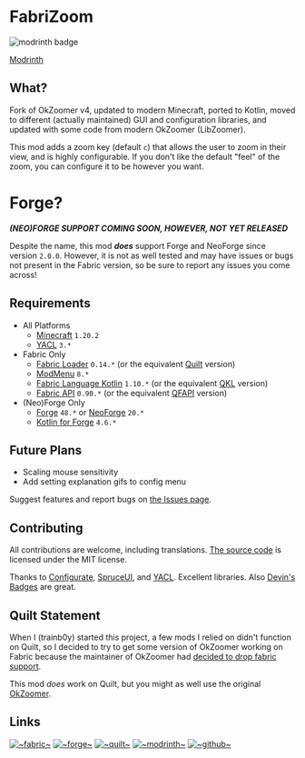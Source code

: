 # FabriZoom

![modrinth badge](https://img.shields.io/modrinth/dt/pNFKDyna?label=Modrinth)

[Modrinth](https://modrinth.com/mod/fabrizoom/)

## What?

Fork of OkZoomer v4, updated to modern Minecraft, ported to Kotlin, moved to different (actually maintained) GUI and
configuration libraries, and updated with some code from modern OkZoomer (LibZoomer).

This mod adds a zoom key (default `c`) that allows the user to zoom in their view, and is highly configurable.
If you don't like the default "feel" of the zoom, you can configure it to be however you want.

# Forge?

***(NEO)FORGE SUPPORT COMING SOON, HOWEVER, NOT YET RELEASED***

Despite the name, this mod ***does*** support Forge and NeoForge since version `2.0.0`.
However, it is not as well tested and may have issues or bugs not present in the Fabric version,
so be sure to report any issues you come across!

## Requirements

- All Platforms
    - [Minecraft](https://minecraft.net) `1.20.2`
    - [YACL](https://github.com/isXander/yetanotherconfiglib) `3.*`
- Fabric Only
    - [Fabric Loader](https://fabricmc.net/) `0.14.*` (or the equivalent [Quilt](https://quiltmc.org/) version)
    - [ModMenu](https://github.com/TerraformersMC/ModMenu) `8.*`
    - [Fabric Language Kotlin](https://github.com/FabricMC/fabric-language-kotlin) `1.10.*` (or the
      equivalent [QKL](https://modrinth.com/mod/qkl) version)
    - [Fabric API](https://modrinth.com/mod/fabric-api) `0.90.*` (or the
      equivalent [QFAPI](https://modrinth.com/mod/qsl) version)
- (Neo)Forge Only
    - [Forge](https://files.minecraftforge.net/net/minecraftforge/forge/) `48.*`
      or [NeoForge](https://neoforged.net/) `20.*`
    - [Kotlin for Forge](https://modrinth.com/mod/kotlin-for-forge) `4.6.*`

## Future Plans

- Scaling mouse sensitivity
- Add setting explanation gifs to config menu

Suggest features and report bugs on [the Issues page](https://github.com/trainb0y/fabrizoom/issues).

## Contributing

All contributions are welcome, including translations. [The source code](https://github.com/trainb0y/fabrizoom) is
licensed under the MIT license.

Thanks
to [Configurate](https://github.com/SpongePowered/Configurate), [SpruceUI](https://github.com/LambdAurora/SpruceUI),
and [YACL](https://github.com/isXander/YetAnotherConfigLib). Excellent libraries.
Also [Devin's Badges](https://github.com/intergrav/devins-badges) are great.

## Quilt Statement

When I (trainb0y) started this project, a few mods I relied on didn't function on Quilt, so I decided to try to get some
version of OkZoomer working on Fabric because the maintainer of OkZoomer
had [decided to drop fabric support](https://gist.github.com/EnnuiL/79885a99e5c908010fa5eca527590b98).

This mod *does* work on Quilt, but you might as well use the original [OkZoomer](https://github.com/EnnuiL/OkZoomer).

## Links

[![~fabric~](https://raw.githubusercontent.com/intergrav/devins-badges/main/badges/fabric_64h.png)](https://modrinth.com/mod/fabrizoom/)
[![~forge~](https://raw.githubusercontent.com/intergrav/devins-badges/main/badges/forge_64h.png)](https://modrinth.com/mod/fabrizoom/)
[![~quilt~](https://raw.githubusercontent.com/intergrav/devins-badges/main/badges/quilt_64h.png)](https://modrinth.com/mod/fabrizoom/)
[![~modrinth~](https://raw.githubusercontent.com/intergrav/devins-badges/main/badges/modrinth_64h.png)](https://modrinth.com/mod/fabrizoom/)
[![~github~](https://raw.githubusercontent.com/intergrav/devins-badges/main/badges/github-repository_64h.png)](https://github.com/trainb0y/fabrizoom)
